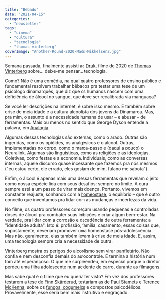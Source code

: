 ```yaml
---
title: "Bêbado"
date: "2021-04-15"
categories: 
  - "newsletter"
tags: 
  - "cinema"
  - "cultura"
  - "tecnologia"
  - "thomas-vinterberg"
coverImage: "Another-Round-2020-Mads-Mikkelsen2.jpg"
---
```


Semana passada, finalmente assisti ao [Druk](https://en.wikipedia.org/wiki/Another_Round_(film)), filme de 2020 de [Thomas Vinterberg](https://en.wikipedia.org/wiki/Thomas_Vinterberg) sobre… deixe-me pensar… tecnologia.

Como? Não é uma comédia, na qual quatro professores de ensino público e fundamental resolvem trabalhar bêbados pra testar uma tese de um psicólogo dinamarquês, que diz que os humanos nascem com uma deficiência de álcool no sangue, que deve ser recalibrada via manguaça?

Se você ler descrições na internet, é sobre isso mesmo. E também sobre crise de meia idade e a cultura alcoolista dos jovens da Dinamarca. Mas, pra mim, o assunto é a necessidade humana de usar – e abusar – de ferramentas. Mais ou menos no sentido que George Dyson entende a palavra, em [Analogia](https://www.amazon.com.br/Analogia-Emergence-Technology-Programmable-Control/dp/0374104867?__mk_pt_BR=%C3%85M%C3%85%C5%BD%C3%95%C3%91&dchild=1&keywords=analogia&qid=1618343574&sr=8-3&linkCode=ll1&tag=eduf-20&linkId=c3c7e87cff82fd0eff4d1c8360dce908&language=pt_BR&ref_=as_li_ss_tl).

Algumas dessas tecnologias são externas, como o arado. Outras são ingeridas, como os opióides, os analgésicos e o álcool. Outras, implementadas no corpo, como o marca-passo e (daqui a pouco) o Neuralink. Algumas são linguísticas, como as religiões e as ideologias. Coletivas, como festas e a economia. Individuais, como as conversas internas, aquele discurso quase incessante que fazemos pra nós mesmos ("eu estou certo, ele errado, eles gostam de mim, fulano me sabota").

Enfim, o álcool é apenas mais uma dessas ferramentas que revelam o jeito como nossa espécie lida com seus desafios: sempre no limite. A cura sempre está a um passo de virar mais doença. Portanto, vivemos em constante reajuste, sonhando com a [homeostase](https://pt.wikipedia.org/wiki/Homeostase), o equilíbrio – que é outro conceito que inventamos pra lidar com as mudanças e incertezas da vida.

No filme, os quatro professores começam usando pequenas e controladas doses de álcool pra combater suas inibições e criar algum bem-estar. Na verdade, pra lidar com a corrosão e decadência de outra ferramenta: a "identidade adulta". Isto é: profissão, família, casamento, essas coisas que, supostamente, deveriam promover uma homeostase pós-adolescência. Mas não, geralmente, elas também levam à crise de meia idade. E, assim, uma tecnologia sempre cria a necessidade de outra.

Vinterberg mostra os perigos do alcoolismo sem virar panfletário. Não confia e nem desconfia demais do autocontrole. E termina a história num tom até esperançoso. O que me surpreendeu, em especial porque o diretor perdeu uma filha adolescente num acidente de carro, durante as filmagens.

Mas sabe qual é o filme que eu queria ter visto? Em vez dos professores testarem a tese de [Finn Skårderud](https://en.wikipedia.org/wiki/Finn_Sk%C3%A5rderud), testariam as de [Paul Stamets](https://fungi.com) e [Terence McKenna](https://en.wikipedia.org/wiki/Terence_McKenna), sobre os [fungos, cogumelos](https://www.youtube.com/watch?v=Nxn2LlBJDl0) e compostos psicodélicos. Provavelmente, esse seria bem mais instrutivo e engraçado.
